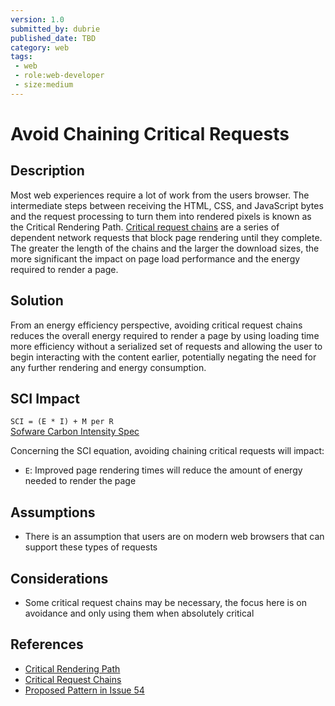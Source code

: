 ```yaml
---
version: 1.0
submitted_by: dubrie
published_date: TBD
category: web
tags: 
 - web
 - role:web-developer
 - size:medium
---
```


# Avoid Chaining Critical Requests

## Description

Most web experiences require a lot of work from the users browser. The intermediate steps between receiving the HTML, CSS, and JavaScript bytes and the request processing to turn them into rendered pixels is known as the Critical Rendering Path. [Critical request chains](https://web.dev/critical-rendering-path/) are a series of dependent network requests that block page rendering until they complete. The greater the length of the chains and the larger the download sizes, the more significant the impact on page load performance and the energy required to render a page.

## Solution

From an energy efficiency perspective, avoiding critical request chains reduces the overall energy required to render a page by using loading time more efficiency without a serialized set of requests and allowing the user to begin interacting with the content earlier, potentially negating the need for any further rendering and energy consumption. 

## SCI Impact

`SCI = (E * I) + M per R`  
[Sofware Carbon Intensity Spec](https://github.com/Green-Software-Foundation/software_carbon_intensity)

Concerning the SCI equation, avoiding chaining critical requests will impact:

- `E`: Improved page rendering times will reduce the amount of energy needed to render the page 

## Assumptions
- There is an assumption that users are on modern web browsers that can support these types of requests  


## Considerations
- Some critical request chains may be necessary, the focus here is on avoidance and only using them when absolutely critical  
 
## References
- [Critical Rendering Path](https://web.dev/critical-rendering-path/)
- [Critical Request Chains](https://web.dev/critical-request-chains/)
- [Proposed Pattern in Issue 54](https://github.com/Green-Software-Foundation/green-software-patterns/issues/54) 

